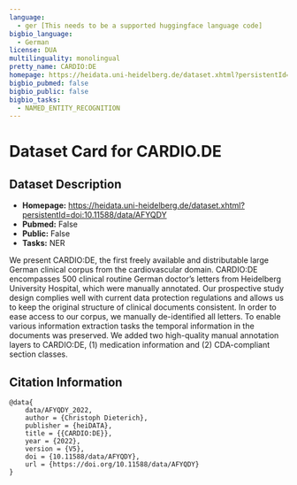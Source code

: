 ```yaml
---
language:
  - ger [This needs to be a supported huggingface language code]
bigbio_language:
  - German
license: DUA
multilinguality: monolingual
pretty_name: CARDIO:DE
homepage: https://heidata.uni-heidelberg.de/dataset.xhtml?persistentId=doi:10.11588/data/AFYQDY
bigbio_pubmed: false
bigbio_public: false
bigbio_tasks:
  - NAMED_ENTITY_RECOGNITION
---
```



# Dataset Card for CARDIO.DE

## Dataset Description

- **Homepage:** https://heidata.uni-heidelberg.de/dataset.xhtml?persistentId=doi:10.11588/data/AFYQDY
- **Pubmed:** False
- **Public:** False
- **Tasks:** NER


We present CARDIO:DE, the first freely available and distributable large German clinical corpus from the cardiovascular domain. CARDIO:DE encompasses 500 clinical routine German doctor’s letters from Heidelberg University Hospital, which were manually annotated. Our prospective study design complies well with current data protection regulations and allows us to keep the original structure of clinical documents consistent. In order to ease access to our corpus, we manually de-identified all letters. To enable various information extraction tasks the temporal information in the documents was preserved. We added two high-quality manual annotation layers to CARDIO:DE, (1) medication information and (2) CDA-compliant section classes.


## Citation Information

```
@data{
    data/AFYQDY_2022,
    author = {Christoph Dieterich},
    publisher = {heiDATA},
    title = {{CARDIO:DE}},
    year = {2022},
    version = {V5},
    doi = {10.11588/data/AFYQDY},
    url = {https://doi.org/10.11588/data/AFYQDY}
}
```
